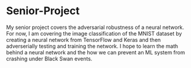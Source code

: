 # Senior-Project
My senior project covers the adversarial robustness of a neural network. For now, I am covering the image classification of the MNIST dataset by creating a neural network from TensorFlow and Keras and then adverserially testing and training the network. I hope to learn the math behind a neural network and the how we can prevent an ML system from crashing under Black Swan events. 
